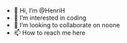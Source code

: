 - 👋 Hi, I’m @HenriH
- 👀 I’m interested in coding
- 💞️ I’m looking to collaborate on noone
- 📫 How to reach me here

<!---
HenriHa2/HenriHa2 is a ✨ special ✨ repository because its `README.md` (this file) appears on your GitHub profile.
You can click the Preview link to take a look at your changes.
--->
